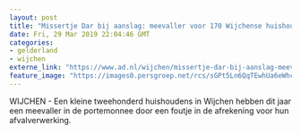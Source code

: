 ```yaml
---
layout: post
title: "Missertje Dar bij aanslag: meevaller voor 170 Wijchense huishoudens"
date: Fri, 29 Mar 2019 22:04:46 GMT
categories: 
- gelderland 
- wijchen 
externe_link: "https://www.ad.nl/wijchen/missertje-dar-bij-aanslag-meevaller-voor-170-wijchense-huishoudens~a4291b1b/"
feature_image: "https://images0.persgroep.net/rcs/sGPt5Ln6QqTEwhUa6eWhcYN11BI/diocontent/142725238/_fitwidth/400/?appId=21791a8992982cd8da851550a453bd7f&quality=0.7"
---
```


WIJCHEN - Een kleine tweehonderd huishoudens in Wijchen hebben dit jaar een meevaller in de portemonnee door een foutje in de afrekening voor hun afvalverwerking.
